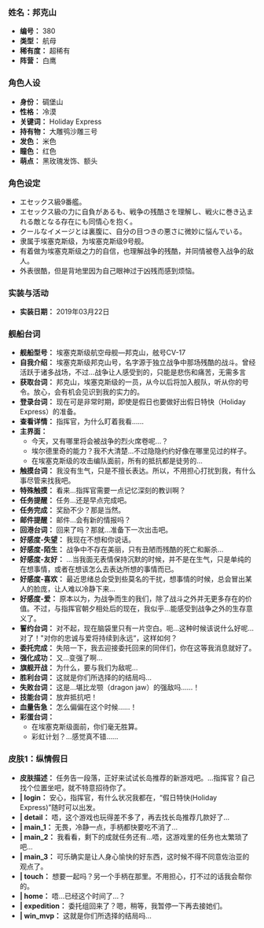 ### 姓名：邦克山
* **编号：** 380
* **类型：** 航母
* **稀有度：** 超稀有
* **阵营：** 白鹰


### 角色人设
* **身份：** 碉堡山
* **性格：** 冷漠
* **关键词：** Holiday Express
* **持有物：** 大雕鸮沙雕三号
* **发色：** 米色
* **瞳色：** 红色
* **萌点：** 黑玫瑰发饰、额头


### 角色设定
* エセックス級9番艦。
* エセックス級の力に自負があるも、戦争の残酷さを理解し、戦火に巻き込まれる敵となる存在にも同情心を抱く。
* クールなイメージとは裏腹に、自分の目つきの悪さに微妙に悩んでいる。
* 隶属于埃塞克斯级，为埃塞克斯级9号舰。
* 有着做为埃塞克斯级之力的自信，也理解战争的残酷，并同情被卷入战争的敌人。
* 外表很酷，但是背地里因为自己眼神过于凶残而感到烦恼。


### 实装与活动
* **实装日期：** 2019年03月22日


### 舰船台词
* **舰船型号：** 埃塞克斯级航空母舰—邦克山，舷号CV-17
* **自我介绍：** 埃塞克斯级邦克山号，名字源于独立战争中那场残酷的战斗。曾经活跃于诸多战场，不过…战争让人感受到的，只能是悲伤和痛苦，无需多言
* **获取台词：** 邦克山，埃塞克斯级的一员，从今以后将加入舰队，听从你的号令。放心，会有机会见识到我的实力的。
* **登录台词：** 现在可是非常时期，即使是假日也要做好出假日特快（Holiday Express）的准备。
* **查看详情：** 指挥官，为什么盯着我看……
* **主界面：**
  * 今天，又有哪里将会被战争的烈火席卷呢…？
  * 埃尔德里奇的能力？我不大清楚…不过隐隐约约好像在哪里见过的样子。
  * 在埃塞克斯级的攻击编队面前，所有的抵抗都是徒劳的…
* **触摸台词：** 我没有生气，只是不擅长表达。所以，不用担心打扰到我，有什么事尽管来找我吧。
* **特殊触摸：** 看来…指挥官需要一点记忆深刻的教训啊？
* **任务提醒：** 任务…还是早点完成吧。
* **任务完成：** 奖励不少？那是当然。
* **邮件提醒：** 邮件…会有新的情报吗？
* **回港台词：** 回来了吗？那就…准备下一次出击吧。
* **好感度-失望：** 我现在不想和你说话。
* **好感度-陌生：** 战争中不存在美丽，只有丑陋而残酷的死亡和厮杀…
* **好感度-友好：** …当我面无表情保持沉默的时候，并不是在生气，只是单纯的在想事情，或者在想该怎么去表达所想的事情而已。
* **好感度-喜欢：** 最近思绪总会受到些莫名的干扰，想事情的时候，总会冒出某人的脸庞，让人难以冷静下来…
* **好感度-爱：** 原本以为，为战争而生的我们，除了战斗之外并无更多存在的价值。不过，与指挥官朝夕相处后的现在，我似乎…能感受到战争之外的生存意义了。
* **誓约台词：** 对不起，现在脑袋里只有一片空白。呃…这种时候该说什么好呢…对了！"对你的忠诚与爱将持续到永远“，这样如何？
* **委托完成：** 失陪一下，我去迎接委托回来的同伴们，你在这等我消息就好了。
* **强化成功：** 又…变强了啊…
* **旗舰开战：** 为什么，要与我们为敌呢…
* **胜利台词：** 这就是你们所选择的的结局吗…
* **失败台词：** 这是…堪比龙颚（dragon jaw）的强敌吗……！
* **技能台词：** 放弃抵抗吧！
* **血量告急：** 怎么偏偏在这个时候……！
* **彩蛋台词：**
  * 在埃塞克斯级面前，你们毫无胜算。
  * 彩虹计划？…感觉真不错……


### 皮肤1：纵情假日
* **皮肤描述：** 任务告一段落，正好来试试长岛推荐的新游戏吧。…指挥官？自己找个位置坐吧，就不特意招待你了。
* **| login：** 安心，指挥官，有什么状况我都在，“假日特快(Holiday Express)”随时可以出发。
* **| detail：** 唔，这个游戏也玩得差不多了，再去找长岛推荐几款好了…
* **| main_1：** 无畏，冷静一点，手柄都快要吃不消了…
* **| main_2：** 我看看，剩下的成就任务还有…唔，这游戏里的任务也太繁琐了吧…
* **| main_3：** 可乐确实是让人身心愉快的好东西，这时候不得不同意佐治亚的观点了。
* **| touch：** 想要一起吗？另一个手柄在那里。不用担心，打不过的话我会帮你的。
* **| home：** 唔…已经这个时间了…？
* **| expedition：** 委托组回来了？嗯，稍等，我暂停一下再去接她们。
* **| win_mvp：** 这就是你们所选择的结局吗…
